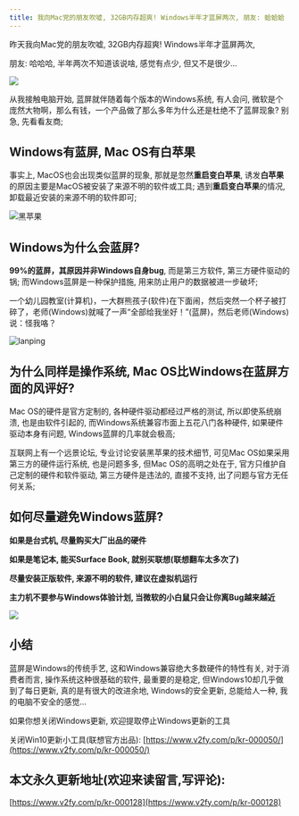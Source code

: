```yaml
---
title: 我向Mac党的朋友吹嘘, 32GB内存超爽! Windows半年才蓝屏两次, 朋友: 蛤蛤蛤
---
```



昨天我向Mac党的朋友吹嘘, 32GB内存超爽! Windows半年才蓝屏两次, 

朋友: 哈哈哈, 半年两次不知道该说啥, 感觉有点少, 但又不是很少...



![](https://www.v2fy.com/asset/0i/jikemiji/jikemiji-md/kr-000128.assets/win10-2k.png)

从我接触电脑开始, 蓝屏就伴随着每个版本的Windows系统, 有人会问, 微软是个庞然大物啊，那么有钱，一个产品做了那么多年为什么还是杜绝不了蓝屏现象? 别急, 先看看友商;

## Windows有蓝屏, Mac OS有白苹果

事实上, MacOS也会出现类似蓝屏的现象, 那就是忽然**重启变白苹果**, 诱发**白苹果**的原因主要是MacOS被安装了来源不明的软件或工具; 遇到**重启变白苹果**的情况, 卸载最近安装的来源不明的软件即可;



![黑苹果](https://www.v2fy.com/asset/0i/jikemiji/jikemiji-md/kr-000128.assets/Hackintosh.jpg!760)


## Windows为什么会蓝屏?


**99%的蓝屏，其原因并非Windows自身bug**, 而是第三方软件, 第三方硬件驱动的锅; 而Windows蓝屏是一种保护措施, 用来防止用户的数据被进一步破坏;

一个幼儿园教室(计算机)，一大群熊孩子(软件)在下面闹，然后突然一个杯子被打碎了，老师(Windows)就喊了一声“全部给我坐好！”(蓝屏)，然后老师(Windows)说：怪我咯？



![lanping](https://www.v2fy.com/asset/0i/jikemiji/jikemiji-md/kr-000128.assets/lanping.png)

## 为什么同样是操作系统, Mac OS比Windows在蓝屏方面的风评好?

Mac OS的硬件是官方定制的, 各种硬件驱动都经过严格的测试, 所以即使系统崩溃, 也是由软件引起的, 而Windows系统兼容市面上五花八门各种硬件, 如果硬件驱动本身有问题, Windows蓝屏的几率就会极高;

互联网上有一个远景论坛, 专业讨论安装黑苹果的技术细节, 可见Mac OS如果采用第三方的硬件运行系统, 也是问题多多, 但Mac OS的高明之处在于, 官方只维护自己定制的硬件和软件驱动, 第三方硬件是违法的, 直接不支持, 出了问题与官方无任何关系;



## 如何尽量避免Windows蓝屏?

**如果是台式机, 尽量购买大厂出品的硬件**

**如果是笔记本, 能买Surface Book, 就别买联想(联想翻车太多次了)**

**尽量安装正版软件, 来源不明的软件, 建议在虚拟机运行**

**主力机不要参与Windows体验计划, 当微软的小白鼠只会让你离Bug越来越近**



![](https://www.v2fy.com/asset/0i/jikemiji/jikemiji-md/kr-000128.assets/%E6%9E%84%E5%BB%BA%E5%92%8C%E5%88%9B%E5%BB%BAWindows%2010%208k%E7%94%B5%E8%84%91%E5%A3%81%E7%BA%B8_%E5%BD%BC%E5%B2%B8%E5%9B%BE%E7%BD%91.jpg)





## 小结


蓝屏是Windows的传统手艺, 这和Windows兼容绝大多数硬件的特性有关, 对于消费者而言, 操作系统这种很基础的软件, 最重要的是稳定, 但Windows10却几乎做到了每日更新, 真的是有很大的改进余地, Windows的安全更新, 总能给人一种, 我的电脑不安全的感觉...

如果你想关闭Windows更新, 欢迎提取停止Windows更新的工具

关闭Win10更新小工具(联想官方出品): [https://www.v2fy.com/p/kr-000050/](https://www.v2fy.com/p/kr-000050/)









## 本文永久更新地址(欢迎来读留言,写评论):

[https://www.v2fy.com/p/kr-000128](https://www.v2fy.com/p/kr-000128)
